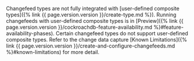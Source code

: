 Changefeed types are not fully integrated with [user-defined composite types]({% link {{ page.version.version }}/create-type.md %}). Running changefeeds with user-defined composite types is in [Preview]({% link {{ page.version.version }}/cockroachdb-feature-availability.md %}#feature-availability-phases). Certain changefeed types do not support user-defined composite types. Refer to the change data capture [Known Limitations]({% link {{ page.version.version }}/create-and-configure-changefeeds.md %}#known-limitations) for more detail.